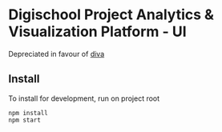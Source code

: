 # Digischool Project  Analytics & Visualization Platform - UI
Depreciated in favour of [diva](htpps://github.com/spatialkenya/diva)

## Install
To install for development, run on project root

    npm install
    npm start

